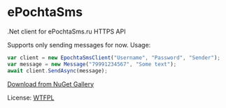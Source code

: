 # ePochtaSms
.Net client for ePochtaSms.ru HTTPS API

Supports only sending messages for now.
Usage:
```javascript
var client = new EpochtaSmsClient("Username", "Password", "Sender");
var message = new Message("79991234567", "Some text");
await client.SendAsync(message);
```

[Download from NuGet Gallery](https://www.nuget.org/packages/EpochtaSms/ "Download from NuGet Gallery")

License: [WTFPL](http://www.wtfpl.net/txt/copying/ "WTFPL")
